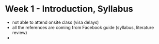 # Week 1 - Introduction, Syllabus

* not able to attend onsite class (visa delays)
* all the references are coming from Facebook guide (syllabus, literature review)
*
